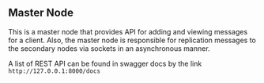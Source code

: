 ## Master Node
This is a master node that provides API for adding and viewing messages for a client.
Also, the master node is responsible for replication messages to the secondary nodes via sockets in an asynchronous manner.

A list of REST API can be found in swagger docs by the link `http://127.0.0.1:8000/docs`
